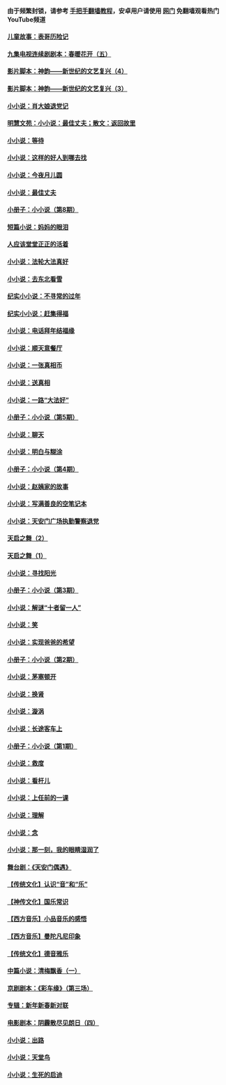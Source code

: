 #### 由于频繁封锁，请参考 [手把手翻墙教程](https://github.com/gfw-breaker/guides/wiki/)，安卓用户请使用 [网门](https://github.com/gfw-breaker/nogfw/blob/master/dl.md?t=07050401) 免翻墙观看热门YouTube频道 

#### [儿童故事：表哥历险记](../pages/328/383535.md?t=07050401) 

#### [九集电视连续剧剧本：春暖花开（五）](../pages/328/275919.md?t=07050401) 

#### [影片脚本：神韵——新世纪的文艺复兴（4）](../pages/328/266089.md?t=07050401) 

#### [影片脚本：神韵——新世纪的文艺复兴（3）](../pages/328/266087.md?t=07050401) 

#### [小小说：肖大娘退党记](../pages/328/239807.md?t=07050401) 

#### [明慧文苑：小小说：最佳丈夫；散文：返回故里](../pages/328/3439.md?t=07050401) 

#### [小小说：等待](../pages/328/223927.md?t=07050401) 

#### [小小说：这样的好人到哪去找](../pages/328/209396.md?t=07050401) 

#### [小小说：今夜月儿圆](../pages/328/193588.md?t=07050401) 

#### [小小说：最佳丈夫](../pages/328/190938.md?t=07050401) 

#### [小册子：小小说（第8期）](../pages/328/188202.md?t=07050401) 

#### [短篇小说：妈妈的眼泪](../pages/328/187712.md?t=07050401) 

#### [人应该堂堂正正的活着](../pages/328/182430.md?t=07050401) 

#### [小小说：法轮大法真好](../pages/328/174669.md?t=07050401) 

#### [小小说：去东北看雪](../pages/328/173882.md?t=07050401) 

#### [纪实小小说：不寻常的过年](../pages/328/173187.md?t=07050401) 

#### [纪实小小说：赶集得福](../pages/328/172652.md?t=07050401) 

#### [小小说：电话拜年结福缘](../pages/328/172533.md?t=07050401) 

#### [小小说：顺天意餐厅](../pages/328/170182.md?t=07050401) 

#### [小小说：一张真相币](../pages/328/169410.md?t=07050401) 

#### [小小说：送真相](../pages/328/166713.md?t=07050401) 

#### [小小说：一路“大法好”](../pages/328/162016.md?t=07050401) 

#### [小册子：小小说（第5期）](../pages/328/161131.md?t=07050401) 

#### [小小说：聊天](../pages/328/159640.md?t=07050401) 

#### [小小说：明白与糊涂](../pages/328/158101.md?t=07050401) 

#### [小册子：小小说（第4期）](../pages/328/158006.md?t=07050401) 

#### [小小说：赵姨家的故事](../pages/328/157843.md?t=07050401) 

#### [小小说：写满善良的空笔记本](../pages/328/157382.md?t=07050401) 

#### [小小说：天安门广场执勤警察退党](../pages/328/156982.md?t=07050401) 

#### [天启之舞（2）](../pages/328/153440.md?t=07050401) 

#### [天启之舞（1）](../pages/328/153439.md?t=07050401) 

#### [小小说：寻找阳光](../pages/328/153065.md?t=07050401) 

#### [小册子：小小说（第3期）](../pages/328/151715.md?t=07050401) 

#### [小小说：解谜“十者留一人”](../pages/328/148967.md?t=07050401) 

#### [小小说：笑](../pages/328/148905.md?t=07050401) 

#### [小小说：实现爸爸的希望](../pages/328/148096.md?t=07050401) 

#### [小册子：小小说（第2期）](../pages/328/147214.md?t=07050401) 

#### [小小说：茅塞顿开](../pages/328/147030.md?t=07050401) 

#### [小小说：换肾](../pages/328/146770.md?t=07050401) 

#### [小小说：漩涡](../pages/328/146683.md?t=07050401) 

#### [小小说：长途客车上](../pages/328/145076.md?t=07050401) 

#### [小册子：小小说（第1期）](../pages/328/143963.md?t=07050401) 

#### [小小说：救度](../pages/328/143927.md?t=07050401) 

#### [小小说：看杆儿](../pages/328/142137.md?t=07050401) 

#### [小小说：上任前的一课](../pages/328/140808.md?t=07050401) 

#### [小小说：理解](../pages/328/140476.md?t=07050401) 

#### [小小说：念](../pages/328/139513.md?t=07050401) 

#### [小小说：那一刻，我的眼睛湿润了](../pages/328/138476.md?t=07050401) 

#### [舞台剧：《天安门偶遇》](../pages/328/117155.md?t=07050401) 

#### [【传统文化】认识“音”和“乐”](../pages/328/108667.md?t=07050401) 

#### [【神传文化】国乐常识](../pages/328/104225.md?t=07050401) 

#### [【西方音乐】小品音乐的感悟](../pages/328/102924.md?t=07050401) 

#### [【西方音乐】曼陀凡尼印象](../pages/328/102922.md?t=07050401) 

#### [【传统文化】德音雅乐](../pages/328/102923.md?t=07050401) 

#### [中篇小说：清梅飘香（一）](../pages/328/101058.md?t=07050401) 

#### [京剧剧本：《彩车缘》（第三场）](../pages/328/96434.md?t=07050401) 

#### [专辑：新年新春新对联](../pages/328/94991.md?t=07050401) 

#### [电影剧本：阴霾散尽见朗日（四）](../pages/328/87081.md?t=07050401) 

#### [小小说：出路](../pages/328/84848.md?t=07050401) 

#### [小小说：天堂鸟](../pages/328/83084.md?t=07050401) 

#### [小小说：生死的启迪](../pages/328/70977.md?t=07050401) 


